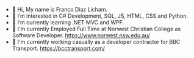 - 👋 Hi, My name is Franco Diaz Licham.
- 👀 I’m interested in C# Development, SQL, JS, HTML, CSS and Python.
- 🌱 I’m currently learning .NET MVC and WPF.
- 👷 I'm currently Employed Full Time at Norwest Christian College as Software Developer. https://www.norwest.nsw.edu.au/
- 👷 I'm currently working casually as a developer contractor for BBC Transport. https://bcctransport.com/ 
  
<!---
Franco-Diaz-Licham/Franco-Diaz-Licham is a ✨ special ✨ repository because its `README.md` (this file) appears on your GitHub profile.
You can click the Preview link to take a look at your changes.
--->
